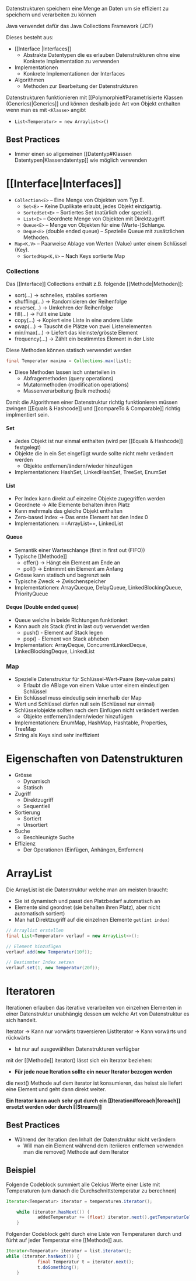 Datenstrukturen speichern eine Menge an Daten um sie effizient zu speichern und verarbeiten zu können

Java verwendet dafür das Java Collections Framework (JCF)

Dieses besteht aus:
- [[Interface |Interfaces]]
	- Abstrakte Datentypen die es erlauben Datenstrukturen ohne eine Konkrete Implementation zu verwenden
- Implementationen
	- Konkrete Implementationen der Interfaces 
- Algorithmen
	- Methoden zur Bearbeitung der Datenstrukturen

Datenstrukturen funktionieren mit [[Polymorphie#Parametrisierte Klassen (Generics)|Generics]] und können deshalb jede Art von Objekt enthalten wenn man es mit `<Klasse>` angibt
- `List<Temperatur> = new Arraylist<>()`

## Best Practices
- Immer einen so allgemeinen [[Datentyp#Klassen Datentypen|Klassendatentyp]] wie möglich verwenden
# [[Interface|Interfaces]]
  
 - `Collection<E>` – Eine Menge von Objekten vom Typ E.   
	 - `Set<E>` – Keine Duplikate erlaubt, jedes Objekt  einzigartig.  
	- `SortedSet<E>` – Sortiertes Set (natürlich oder speziell).  
	- `List<E>` – Geordnete Menge von Objekten mit Direktzugriff.  
	- `Queue<E>` – Menge von Objekten für eine (Warte-)Schlange.  
	- `Deque<E>` (double ended queue) – Spezielle Queue mit  zusätzlichen Methoden.  
- `Map<K,V>` – Paarweise Ablage von Werten (Value) unter einem  Schlüssel (Key).  
	- `SortedMap<K,V>` – Nach Keys sortierte Map  

### Collections

Das [[Interface]] Collections enthält z.B. folgende [[Methode|Methoden]]:
- sort(…) → schnelles, stabiles sortieren
- shuffling(…) → Randomisieren der Reihenfolge
- reverse(…) → Umkehren der Reihenfolge
- fill(…) → Füllt eine Liste
- copy(…) → Kopiert eine Liste in eine andere Liste
- swap(…) → Tauscht die Plätze von zwei Listenelementen
- min/max(…) → Liefert das kleinste/grösste Element
- frequency(…) → Zählt ein bestimmtes Element in der Liste

Diese Methoden können statisch verwendet werden 
```java
final Temperatur maxima = Collections.max(list);
```

- Diese Methoden lassen isch unterteilen in 
	- Abfragemethoden (query operations)
	- Mutatormethoden (modification operations)
	- Massenverarbeitung (bulk methods)

Damit die Algorithmen einer Datenstruktur richtig funktionieren müssen zwingen [[Equals & Hashcode]] und [[compareTo & Comparable]] richtig implmentiert sein. 

#### Set
- Jedes Objekt ist nur einmal enthalten (wird per [[Equals & Hashcode]] festgelegt)
- Objekte die in ein Set eingefügt wurde sollte nicht mehr verändert werden
	- Objekte entfernen/ändern/wieder hinzufügen
- Implementationen: HashSet, LinkedHashSet, TreeSet, EnumSet

#### List
- Per Index kann direkt auf einzelne Objekte zugegriffen werden
- Geordnete → Alle Elemente behalten ihren Platz
- Kann mehrmals das gleiche Objekt enthalten
- Zero-based Index → Das erste Element hat den Index 0
- Implementationen: ==ArrayList==, LinkedList

#### Queue
- Semantik einer Warteschlange (first in first out (FIFO))
- Typische [[Methode]] 
	- offer() → Hängt ein Element am Ende an
	- poll()  → Entnimmt ein Element am Anfang
- Grösse kann statisch und begrenzt sein
- Typische Zweck → Zwischenspeicher
- Implementationen: ArrayQueque, DelayQueue, LinkedBlockingQueue, PriorityQueue

#### Deque (Double ended queue)
- Queue welche in beide Richtungen funktioniert
- Kann auch als Stack (first in last out) verwendet werden
	- push() - Element auf Stack legen
	- pop() - Element von Stack abheben
- Implementation: ArrayDeque, ConcurrentLinkedDeque, LinkedBlockingDeque, LinkedList

### Map
- Spezielle Datenstruktur für Schlüssel-Wert-Paare (key-value pairs)
	- Erlaubt die ABlage von einem Value unter einem eindeutigen Schlüssel
- Ein Schlüssel muss eindeutig sein innerhalb der Map
- Wert und Schlüssel dürfen null sein (Schlüssel nur einmal)
- Schlüsselobjekte sollten nach dem Einfügen nicht verändert werden
	- Objekte entfernen/ändern/wieder hinzufügen
- Implementationen: EnumMap, HashMap, Hashtable, Properties, TreeMap
- String als Keys sind sehr ineffizient
# Eigenschaften von Datenstrukturen
- Grösse
	- Dynamisch
	- Statisch
- Zugriff 
	- Direktzugriff 
	- Sequentiell
- Sortierung
	- Sortiert
	- Unsortiert
- Suche
	- Beschleunigte Suche
- Effizienz
	- Der Operationen (Einfügen, Anhängen, Entfernen)

# ArrayList
Die ArrayList ist die Datenstruktur welche man am meisten braucht:
- Sie ist dynamisch und passt den Platzbedarf automatisch an
- Elemente sind geordnet  (sie behalten ihren Platz), aber nicht automatisch sortiert)
- Man hat Direktzugriff auf die einzelnen Elemente `get(int index)`

```java
// Arraylist erstellen
final List<Temperatur> verlauf = new ArrayList<>();

// Element hinzufügen 
verlauf.add(new Temperatur(10f));

// Bestimmter Index setzen
verlauf.set(1, new Temperatur(20f));

```

# Iteratoren
Iterationen erlauben das iterative verarbeiten von einzelnen Elementen in einer Datenstruktur unabhängig dessen um welche Art von Datenstruktur es sich handelt.

Iterator → Kann nur vorwärts traversieren
ListIterator → Kann vorwärts und rückwärts
- Ist nur auf ausgewählten Datenstrukturen verfügbar

mit der [[Methode]] iterator() lässt sich ein Iterator beziehen:
- **Für jede neue Iteration sollte ein neuer Iterator bezogen werden**

die next() Methode auf dem iterator ist konsumieren, das heisst sie liefert eine Element und geht dann direkt weiter. 

**Ein Iterator kann auch sehr gut durch ein [[Iteration#foreach|foreach]] ersetzt werden oder durch [[Streams]]**

## Best Practices
- Während der Iteration den Inhalt der Datenstruktur nicht verändern
	- Will man ein Element während dem iteriieren entfernen verwenden man die remove() Methode auf dem Iterator
## Beispiel
Folgende Codeblock summiert alle Celcius Werte einer Liste mit Temperaturen (um danach die Durchschnittstemperatur zu berechnen)
```java
Iterator<Temperatur> iterator = temperaturen.iterator();

	while (iterator.hasNext()) {
            addedTemperatur += (float) iterator.next().getTemperaturCelcius();
    }

```

Folgender Codeblock geht durch eine Liste von Temperaturen durch und fürht auf jeder Temperatur eine [[Methode]] aus.
```java
Iterator<Temperatur> iterator = list.iterator();
while (iterator.hasNext()) {
            final Temperatur t = iterator.next();
            t.doSomething();
    }
```